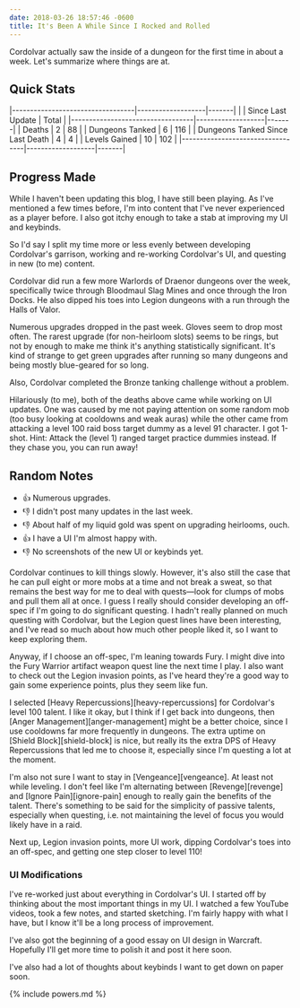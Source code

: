 ```yaml
---
date: 2018-03-26 18:57:46 -0600
title: It's Been A While Since I Rocked and Rolled
---
```

Cordolvar actually saw the inside of a dungeon for the first time in about a week. Let's summarize where things are at.

## Quick Stats

|----------------------------------|-------------------|-------|
|                                  | Since Last Update | Total |
|----------------------------------|-------------------|-------|
| Deaths                           | 2                 | 88    |
| Dungeons Tanked                  | 6                 | 116   |
| Dungeons Tanked Since Last Death | 4                 | 4     |
| Levels Gained                    | 10                | 102   |
|----------------------------------|-------------------|-------|

## Progress Made

While I haven't been updating this blog, I have still been playing. As I've mentioned a few times before, I'm into content that I've never experienced as a player before. I also got itchy enough to take a stab at improving my UI and keybinds.

So I'd say I split my time more or less evenly between developing Cordolvar's garrison, working and re-working Cordolvar's UI, and questing in new (to me) content.

Cordolvar did run a few more Warlords of Draenor dungeons over the week, specifically twice through Bloodmaul Slag Mines and once through the Iron Docks. He also dipped his toes into Legion dungeons with a run through the Halls of Valor.

Numerous upgrades dropped in the past week. Gloves seem to drop most often. The rarest upgrade (for non-heirloom slots) seems to be rings, but not by enough to make me think it's anything statistically significant. It's kind of strange to get green upgrades after running so many dungeons and being mostly blue-geared for so long.

Also, Cordolvar completed the Bronze tanking challenge without a problem.

Hilariously (to me), both of the deaths above came while working on UI updates. One was caused by me not paying attention on some random mob (too busy looking at cooldowns and weak auras) while the other came from attacking a level 100 raid boss target dummy as a level 91 character. I got 1-shot. Hint: Attack the (level 1) ranged target practice dummies instead. If they chase you, you can run away!

## Random Notes

* &#x1f44d; Numerous upgrades.
* &#x1f44e; I didn't post many updates in the last week.
* &#x1f44e; About half of my liquid gold was spent on upgrading heirlooms, ouch.
* &#x1f44d; I have a UI I'm almost happy with.
* &#x1f44e; No screenshots of the new UI or keybinds yet.

Cordolvar continues to kill things slowly. However, it's also still the case that he can pull eight or more mobs at a time and not break a sweat, so that remains the best way for me to deal with quests—look for clumps of mobs and pull them all at once. I guess I really should consider developing an off-spec if I'm going to do significant questing. I hadn't really planned on much questing with Cordolvar, but the Legion quest lines have been interesting, and I've read so much about how much other people liked it, so I want to keep exploring them.

Anyway, if I choose an off-spec, I'm leaning towards Fury. I might dive into the Fury Warrior artifact weapon quest line the next time I play. I also want to check out the Legion invasion points, as I've heard they're a good way to gain some experience points, plus they seem like fun.

I selected [Heavy Repercussions][heavy-repercussions] for Cordolvar's level 100 talent. I like it okay, but I think if I get back into dungeons, then [Anger Management][anger-management] might be a better choice, since I use cooldowns far more frequently in dungeons. The extra uptime on [Shield Block][shield-block] is nice, but really its the extra DPS of Heavy Repercussions that led me to choose it, especially since I'm questing a lot at the moment.

I'm also not sure I want to stay in [Vengeance][vengeance]. At least not while leveling. I don't feel like I'm alternating between [Revenge][revenge] and [Ignore Pain][ignore-pain] enough to really gain the benefits of the talent. There's something to be said for the simplicity of passive talents, especially when questing, i.e. not maintaining the level of focus you would likely have in a raid.

Next up, Legion invasion points, more UI work, dipping Cordolvar's toes into an off-spec, and getting one step closer to level 110!

### UI Modifications

I've re-worked just about everything in Cordolvar's UI. I started off by thinking about the most important things in my UI. I watched a few YouTube videos, took a few notes, and started sketching. I'm fairly happy with what I have, but I know it'll be a long process of improvement.

I've also got the beginning of a good essay on UI design in Warcraft. Hopefully I'll get more time to polish it and post it here soon.

I've also had a lot of thoughts about keybinds I want to get down on paper soon.

{% include powers.md %}
